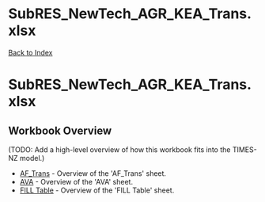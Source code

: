 # SubRES_NewTech_AGR_KEA_Trans.xlsx

[Back to Index](../../README.md)

# SubRES_NewTech_AGR_KEA_Trans.xlsx

## Workbook Overview

(TODO: Add a high-level overview of how this workbook fits into the TIMES-NZ model.)

- [AF_Trans](AF_Trans.md) - Overview of the 'AF_Trans' sheet.
- [AVA](AVA.md) - Overview of the 'AVA' sheet.
- [FILL Table](FILL%20Table.md) - Overview of the 'FILL Table' sheet.
